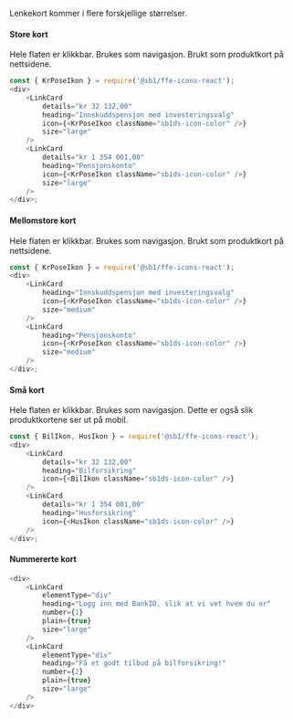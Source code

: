 Lenkekort kommer i flere forskjellige størrelser.

#### Store kort

Hele flaten er klikkbar. Brukes som navigasjon. Brukt som produktkort på nettsidene.

```js
const { KrPoseIkon } = require('@sb1/ffe-icons-react');
<div>
    <LinkCard
        details="kr 32 132,00"
        heading="Innskuddspensjon med investeringsvalg"
        icon={<KrPoseIkon className="sb1ds-icon-color" />}
        size="large"
    />
    <LinkCard
        details="kr 1 354 001,00"
        heading="Pensjonskonto"
        icon={<KrPoseIkon className="sb1ds-icon-color" />}
        size="large"
    />
</div>;
```

#### Mellomstore kort

Hele flaten er klikkbar. Brukes som navigasjon. Brukt som produktkort på nettsidene.

```js
const { KrPoseIkon } = require('@sb1/ffe-icons-react');
<div>
    <LinkCard
        heading="Innskuddspensjon med investeringsvalg"
        icon={<KrPoseIkon className="sb1ds-icon-color" />}
        size="medium"
    />
    <LinkCard
        heading="Pensjonskonto"
        icon={<KrPoseIkon className="sb1ds-icon-color" />}
        size="medium"
    />
</div>;
```

#### Små kort

Hele flaten er klikkbar. Brukes som navigasjon. Dette er også slik produktkortene ser ut på mobil.

```js
const { BilIkon, HusIkon } = require('@sb1/ffe-icons-react');
<div>
    <LinkCard
        details="kr 32 132,00"
        heading="Bilforsikring"
        icon={<BilIkon className="sb1ds-icon-color" />}
    />
    <LinkCard
        details="kr 1 354 001,00"
        heading="Husforsikring"
        icon={<HusIkon className="sb1ds-icon-color" />}
    />
</div>;
```

#### Nummererte kort

```js
<div>
    <LinkCard
        elementType="div"
        heading="Logg inn med BankID, slik at vi vet hvem du er"
        number={1}
        plain={true}
        size="large"
    />
    <LinkCard
        elementType="div"
        heading="Få et godt tilbud på bilforsikring!"
        number={2}
        plain={true}
        size="large"
    />
</div>
```
